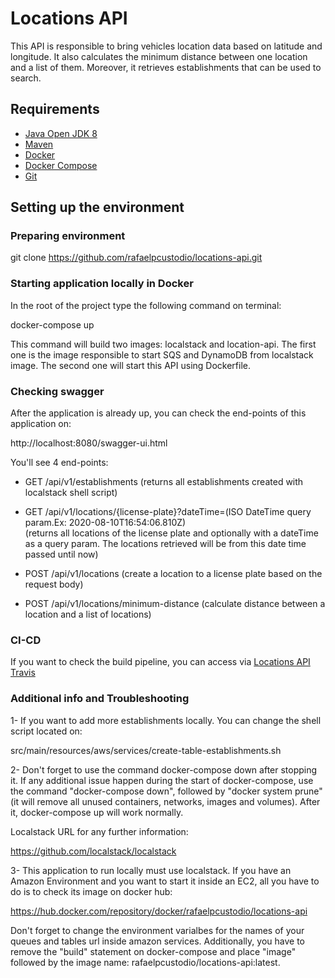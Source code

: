 # Locations API
This API is responsible to bring vehicles location data based on latitude and longitude. 
It also calculates the minimum distance between one location and a list of them. Moreover,
it retrieves establishments that can be used to search.

## Requirements

* [Java Open JDK 8](https://www.digitalocean.com/community/tutorials/how-to-install-java-with-apt-on-ubuntu-18-04)
* [Maven](https://maven.apache.org/install.html)
* [Docker](https://docs.docker.com/engine/install/ubuntu/#installation-methods)
* [Docker Compose](https://docs.docker.com/compose/install/#install-compose-on-linux-systems)
* [Git](https://git-scm.com/downloads)

## Setting up the environment

### Preparing environment

git clone https://github.com/rafaelpcustodio/locations-api.git

### Starting application locally in Docker
In the root of the project type the following command on terminal:

docker-compose up

This command will build two images: localstack and location-api. 
The first one is the image responsible to start SQS and DynamoDB from 
localstack image. The second one will start this API using Dockerfile.

### Checking swagger
After the application is already up, you can check the end-points of 
this application on:

http://localhost:8080/swagger-ui.html

You'll see 4 end-points:

- GET /api/v1/establishments 
(returns all establishments created with localstack shell script)

- GET /api/v1/locations/{license-plate}?dateTime=(ISO DateTime query param.Ex: 2020-08-10T16:54:06.810Z)  
(returns all locations of the license plate and optionally with a 
dateTime as a query param. The locations retrieved will be from this date 
time passed until now)

- POST /api/v1/locations 
(create a location to a license plate based on the request body)

- POST /api/v1/locations/minimum-distance 
(calculate distance between a location and a list of locations)

### CI-CD
If you want to check the build pipeline, you can access via
[Locations API Travis](https://travis-ci.org/github/rafaelpcustodio/locations-api/builds)

### Additional info and Troubleshooting
1- If you want to add more establishments locally. You can change
the shell script located on:

src/main/resources/aws/services/create-table-establishments.sh


2- Don't forget to use the command docker-compose down after stopping it.
If any additional issue happen during the start of docker-compose, use 
the command "docker-compose down", followed by "docker system prune" 
(it will remove all unused containers, networks, images and volumes).
After it, docker-compose up will work normally. 

Localstack URL for any further information:

https://github.com/localstack/localstack

3- This application to run locally must use localstack. If you have an 
Amazon Environment and you  want to start it inside an EC2, all you have
to do is to check its image on docker hub:

https://hub.docker.com/repository/docker/rafaelpcustodio/locations-api

Don't forget to change the environment varialbes for the names of your
queues and tables url inside amazon services. Additionally, you have to 
remove the "build" statement on docker-compose and place "image" followed
by the image name: rafaelpcustodio/locations-api:latest.